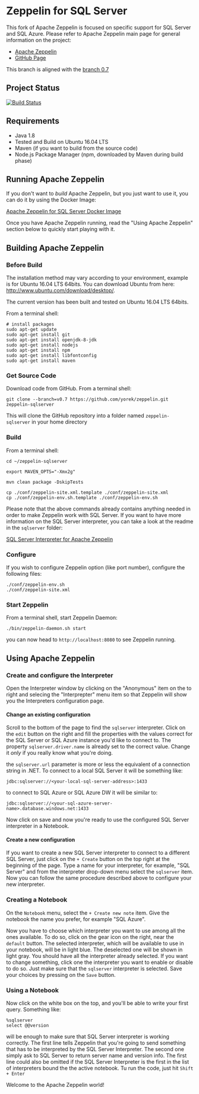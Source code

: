 # Zeppelin for SQL Server

This fork of Apache Zeppelin is focused on specific support for SQL Server and SQL Azure. Please refer to Apache Zeppelin main page for general information on the project:

- [Apache Zeppelin](https://zeppelin.apache.org/)
- [GitHub Page](https://github.com/apache/zeppelin)

This branch is aligned with the [branch 0.7](https://github.com/apache/zeppelin/tree/branch-0.7)

## Project Status

[![Build Status](https://travis-ci.org/yorek/zeppelin.svg?branch=v0.7)](https://travis-ci.org/yorek/zeppelin)

## Requirements
 * Java 1.8
 * Tested and Build on Ubuntu 16.04 LTS
 * Maven (if you want to build from the source code)
 * Node.js Package Manager (npm, downloaded by Maven during build phase)

## Running Apache Zeppelin

If you don't want to *build* Apache Zeppelin, but you just want to use it, you can do it by using the Docker Image:

[Apache Zeppelin for SQL Server Docker Image](https://github.com/yorek/zeppelin-sqlserver-docker)

Once you have Apache Zeppelin running, read the "Using Apache Zeppelin" section below to quickly start playing with it.

## Building Apache Zeppelin

### Before Build
The installation method may vary according to your environment, example is for Ubuntu 16.04 LTS 64bits.
You can download Ubuntu from here: http://www.ubuntu.com/download/desktop/.

The current version has been built and tested on Ubuntu 16.04 LTS 64bits.

From a terminal shell:

```
# install packages
sudo apt-get update
sudo apt-get install git
sudo apt-get install openjdk-8-jdk
sudo apt-get install nodejs
sudo apt-get install npm
sudo apt-get install libfontconfig
sudo apt-get install maven
```

### Get Source Code

Download code from GitHub. From a terminal shell:

```
git clone --branch=v0.7 https://github.com/yorek/zeppelin.git zeppelin-sqlserver
```

This will clone the GitHub repository into a folder named ```zeppelin-sqlserver``` in your home directory

### Build

From a terminal shell:

```
cd ~/zeppelin-sqlserver

export MAVEN_OPTS="-Xmx2g"

mvn clean package -DskipTests

cp ./conf/zeppelin-site.xml.template ./conf/zeppelin-site.xml
cp ./conf/zeppelin-env.sh.template ./conf/zeppelin-env.sh
```

Please note that the above commands already contains anything needed in order to make Zeppelin work with SQL Server.
If you want to have more information on the SQL Server interpreter, you can take a look at the readme in the ```sqlserver``` folder:

[SQL Server Interpreter for Apache Zeppelin](https://github.com/yorek/zeppelin/sqlserver/README.md)

### Configure

If you wish to configure Zeppelin option (like port number), configure the following files:

```
./conf/zeppelin-env.sh
./conf/zeppelin-site.xml
```

### Start Zeppelin

From a terminal shell, start Zeppelin Daemon:

```
./bin/zeppelin-daemon.sh start
```

you can now head to ```http://localhost:8080``` to see Zeppelin running.

## Using Apache Zeppelin

### Create and configure the Interpreter

Open the Interpreter window by clicking on the "Anonymous" item on the to right and selecing the "Interprepter" menu item so that Zeppelin will show you the Interpreters configuration page.

#### Change an existing configuration

Scroll to the bottom of the page to find the ```sqlserver``` interpreter. Click on the ```edit``` button on the right and fill the properties with the values correct for the SQL Server or SQL Azure instance you'd like to connect to. The property ```sqlserver.driver.name``` is already set to the correct value. Change it *only* if you really know what you're doing.

the ```sqlserver.url``` parameter is more or less the equivalent of a connection string in .NET. To connect to a local SQL Server it will be something like:

```
jdbc:sqlserver://<your-local-sql-server-address>:1433
```

to connect to SQL Azure or SQL Azure DW it will be similar to:

```
jdbc:sqlserver://<your-sql-azure-server-name>.database.windows.net:1433
```

Now click on save and now you're ready to use the configured SQL Server interpreter in a Notebook.

#### Create a new configuration

If you want to create a new SQL Server interpreter to connect to a different SQL Server, just click on the ```+ Create``` button on the top right at the beginning of the page. Type a name for your interpreter, for example, "SQL Server" and from the interpreter drop-down menu select the ```sqlserver``` item. Now you can follow the same procedure described above to configure your new interpreter.

### Creating a Notebook

On the ```Notebook``` menu, select the ```+ Create new note``` item. Give the notebook the name you prefer, for example "SQL Azure".

Now you have to choose which interpreter you want to use among all the ones available. To do so, click on the gear icon on the right, near the ```default``` button.
The selected interpreter, which will be available to use in your notebook, will be in light blue. The deselected one will be shown in light gray. You should have all the interpreter already selected. If you want to change something, click one the interpreter you want to enable or disable to do so. Just make sure that the ```sqlserver``` interpreter is selected. Save your choices by pressing on the ```Save``` button.

### Using a Notebook

Now click on the white box on the top, and you'll be able to write your first query. Something like:

```
%sqlserver
select @@version
```

will be enough to make sure that SQL Server interpreter is working correctly. The first line tells Zeppelin that you're going to send something that has to be interpreted by the SQL Server Interpreter. 
The second one simply ask to SQL Server to return server name and version info. The first line could also be omitted if the SQL Server Interpreter is the first in the list of interpreters bound the the active notebook.
Tu run the code, just hit ```Shift + Enter```

Welcome to the Apache Zeppelin world!
